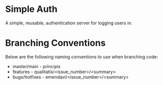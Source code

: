 # Simple Auth

A simple, reusable, authentication server for logging users in.

# Branching Conventions

Below are the following naming conventions to use when branching code:

- master/main - principis
- features - qualitatis/\<issue_number\>/\<summary\>
- bugs/hotfixes - emendavi/\<issue_number\>/\<summary\>
